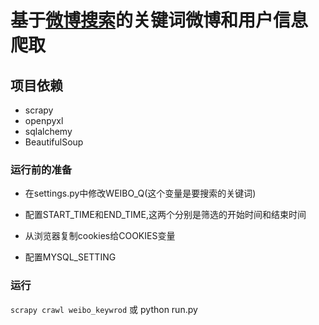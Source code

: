# 基于[微博搜索](https://s.weibo.com)的关键词微博和用户信息爬取

## 项目依赖

* scrapy
* openpyxl
* sqlalchemy
* BeautifulSoup

### 运行前的准备

* 在settings.py中修改WEIBO_Q(这个变量是要搜索的关键词)

* 配置START_TIME和END_TIME,这两个分别是筛选的开始时间和结束时间

* 从浏览器复制cookies给COOKIES变量

* 配置MYSQL_SETTING

### 运行

`scrapy crawl weibo_keywrod` 或 python run.py